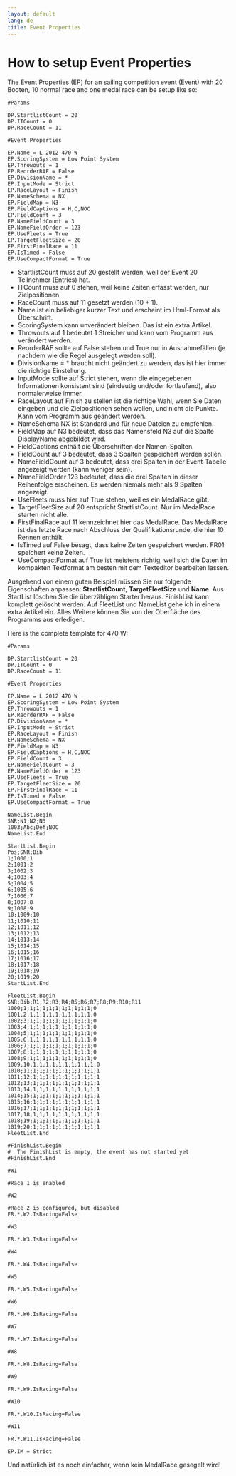 ```yaml
---
layout: default
lang: de
title: Event Properties
---
```

		
# How to setup Event Properties

The Event Properties (EP) for an sailing competition event (Event) with 20 Booten, 
10 normal race and one medal race can be setup like so:

```
#Params

DP.StartlistCount = 20
DP.ITCount = 0
DP.RaceCount = 11

#Event Properties

EP.Name = L 2012 470 W
EP.ScoringSystem = Low Point System
EP.Throwouts = 1
EP.ReorderRAF = False
EP.DivisionName = *
EP.InputMode = Strict
EP.RaceLayout = Finish
EP.NameSchema = NX
EP.FieldMap = N3
EP.FieldCaptions = H,C,NOC
EP.FieldCount = 3
EP.NameFieldCount = 3
EP.NameFieldOrder = 123
EP.UseFleets = True
EP.TargetFleetSize = 20
EP.FirstFinalRace = 11
EP.IsTimed = False
EP.UseCompactFormat = True
```

- StartlistCount muss auf 20 gestellt werden, weil der Event 20 Teilnehmer (Entries) hat.
- ITCount muss auf 0 stehen, weil keine Zeiten erfasst werden, nur Zielpositionen.
- RaceCount muss auf 11 gesetzt werden (10 + 1).
- Name ist ein beliebiger kurzer Text und erscheint im Html-Format als Überschrift.
- ScoringSystem kann unverändert bleiben. Das ist ein extra Artikel.
- Throwouts auf 1 bedeutet 1 Streicher und kann vom Programm aus verändert werden.
- ReorderRAF sollte auf False stehen und True nur in Ausnahmefällen (je nachdem wie die Regel ausgelegt werden soll).
- DivisionName = * braucht nicht geändert zu werden, das ist hier immer die richtige Einstellung.
- InputMode sollte auf Strict stehen, wenn die eingegebenen Informationen konsistent sind (eindeutig und/oder fortlaufend), also normalerweise immer.
- RaceLayout auf Finish zu stellen ist die richtige Wahl, wenn Sie Daten eingeben und die Zielpositionen sehen wollen,
  und nicht die Punkte. Kann vom Programm aus geändert werden.
- NameSchema NX ist Standard und für neue Dateien zu empfehlen.
- FieldMap auf N3 bedeutet, dass das Namensfeld N3 auf die Spalte DisplayName abgebildet wird.
- FieldCaptions enthält die Überschriften der Namen-Spalten.
- FieldCount auf 3 bedeutet, dass 3 Spalten gespeichert werden sollen.
- NameFieldCount auf 3 bedeutet, dass drei Spalten in der Event-Tabelle angezeigt werden (kann weniger sein).
- NameFieldOrder 123 bedeutet, dass die drei Spalten in dieser Reihenfolge erscheinen. Es werden niemals mehr als 9 Spalten angezeigt.
- UseFleets muss hier auf True stehen, weil es ein MedalRace gibt.
- TargetFleetSize auf 20 entspricht StartlistCount. Nur im MedalRace starten nicht alle.
- FirstFinalRace auf 11 kennzeichnet hier das MedalRace. Das MedalRace ist das letzte Race nach Abschluss der Qualifikationsrunde, die hier 10 Rennen enthält.
- IsTimed auf False besagt, dass keine Zeiten gespeichert werden. FR01 speichert keine Zeiten.
- UseCompactFormat auf True ist meistens richtig, weil sich die Daten im kompakten Textformat am besten mit dem Texteditor bearbeiten lassen.

Ausgehend von einem guten Beispiel müssen Sie nur folgende Eigenschaften anpassen: **StartlistCount**, **TargetFleetSize** und **Name**. 
Aus StartList löschen Sie die überzähligen Starter heraus. 
FinishList kann komplett gelöscht werden. Auf FleetList und NameList gehe ich in einem extra Artikel ein. 
Alles Weitere können Sie von der Oberfläche des Programms aus erledigen.

Here is the complete template for 470 W:

```
#Params

DP.StartlistCount = 20
DP.ITCount = 0
DP.RaceCount = 11

#Event Properties

EP.Name = L 2012 470 W
EP.ScoringSystem = Low Point System
EP.Throwouts = 1
EP.ReorderRAF = False
EP.DivisionName = *
EP.InputMode = Strict
EP.RaceLayout = Finish
EP.NameSchema = NX
EP.FieldMap = N3
EP.FieldCaptions = H,C,NOC
EP.FieldCount = 3
EP.NameFieldCount = 3
EP.NameFieldOrder = 123
EP.UseFleets = True
EP.TargetFleetSize = 20
EP.FirstFinalRace = 11
EP.IsTimed = False
EP.UseCompactFormat = True

NameList.Begin
SNR;N1;N2;N3
1003;Abc;Def;NOC
NameList.End

StartList.Begin
Pos;SNR;Bib
1;1000;1
2;1001;2
3;1002;3
4;1003;4
5;1004;5
6;1005;6
7;1006;7
8;1007;8
9;1008;9
10;1009;10
11;1010;11
12;1011;12
13;1012;13
14;1013;14
15;1014;15
16;1015;16
17;1016;17
18;1017;18
19;1018;19
20;1019;20
StartList.End

FleetList.Begin
SNR;Bib;R1;R2;R3;R4;R5;R6;R7;R8;R9;R10;R11
1000;1;1;1;1;1;1;1;1;1;1;1;0
1001;2;1;1;1;1;1;1;1;1;1;1;0
1002;3;1;1;1;1;1;1;1;1;1;1;0
1003;4;1;1;1;1;1;1;1;1;1;1;0
1004;5;1;1;1;1;1;1;1;1;1;1;0
1005;6;1;1;1;1;1;1;1;1;1;1;0
1006;7;1;1;1;1;1;1;1;1;1;1;0
1007;8;1;1;1;1;1;1;1;1;1;1;0
1008;9;1;1;1;1;1;1;1;1;1;1;0
1009;10;1;1;1;1;1;1;1;1;1;1;0
1010;11;1;1;1;1;1;1;1;1;1;1;1
1011;12;1;1;1;1;1;1;1;1;1;1;1
1012;13;1;1;1;1;1;1;1;1;1;1;1
1013;14;1;1;1;1;1;1;1;1;1;1;1
1014;15;1;1;1;1;1;1;1;1;1;1;1
1015;16;1;1;1;1;1;1;1;1;1;1;1
1016;17;1;1;1;1;1;1;1;1;1;1;1
1017;18;1;1;1;1;1;1;1;1;1;1;1
1018;19;1;1;1;1;1;1;1;1;1;1;1
1019;20;1;1;1;1;1;1;1;1;1;1;1
FleetList.End

#FinishList.Begin
#  The FinishList is empty, the event has not started yet
#FinishList.End

#W1

#Race 1 is enabled

#W2

#Race 2 is configured, but disabled
FR.*.W2.IsRacing=False

#W3

FR.*.W3.IsRacing=False

#W4

FR.*.W4.IsRacing=False

#W5

FR.*.W5.IsRacing=False

#W6

FR.*.W6.IsRacing=False

#W7

FR.*.W7.IsRacing=False

#W8

FR.*.W8.IsRacing=False

#W9

FR.*.W9.IsRacing=False

#W10

FR.*.W10.IsRacing=False

#W11

FR.*.W11.IsRacing=False

EP.IM = Strict
```

Und natürlich ist es noch einfacher, wenn kein MedalRace gesegelt wird!

